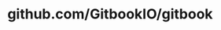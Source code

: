 ---
layout: post
title: github.com/GitbookIO/gitbook
categories: link
tags: [انگلیسی, برنامه‌نویسی]
---